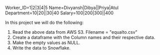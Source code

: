 Worker_ID=1|2|3|4|5
Name=Divyansh|Dibya||Priya|Atul
Department=10|20||30|40
Salary=100|200|300||400


In this project we will do the following:
1. Read the above data from AWS S3. Filename = "equalto.csv" 
2. Create a dataframe with the Column names and their respective data. 
3. Make the empty values as NULL.
4. Write the data to Snowflake.

